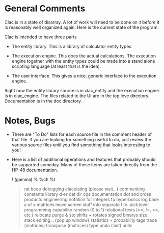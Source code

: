 
General Comments
================

Clac is in a state of disarray. A lot of work will need to be done on it before it is reasonably
well organized again. Here is the current state of the program:

Clac is intended to have three parts

+ The entity library. This is a library of calculator entity types.

+ The execution engine. This does the actual calculations. The execution engine together with
  the entity types could be made into a stand alone scripting language (at least that is the
  idea).

+ The user interface. This gives a nice, generic interface to the execution engine.

Right now the entity library source is in clac_entity and the execution engine is in
clac_engine. The files related to the UI are in the top leve directory. Documentation is in the
doc directory.

Notes, Bugs
===========

+ There are "To Do" lists for each source file in the comment header of that file. If you are
  looking for something useful to do, just review the various source files until you find
  something that looks interesting to you!

+ Here is a list of additional operations and features that probably should be supported
  someday. Many of these items are taken directly from the HP-48 documentation.

     ! (gamma)
     %
     %ch
     %t
     >rat
     beep
     debugging
     claculating (please wait...)
     commenting
     constants library
     d->r
     det
     dir ops
     documentation
     dot and cross products
     engineering notation for integers
     fp
     hyperbolics
     log base a of x
     matrices
     move screen stuff into separate file.
     pick level
     programming capability
     random (0 to 1) <working on it in actions.cpp>
     relational tests (==, !=, <=, etc.)
     relocate purge & sto
     shifts + rotates
     signed binarys
     size
     stack editing... (pop up window)
     statistics + probability
     tags
     trace     (matrices)
     transpose (matrices)
     type
     undo (last)
     units
